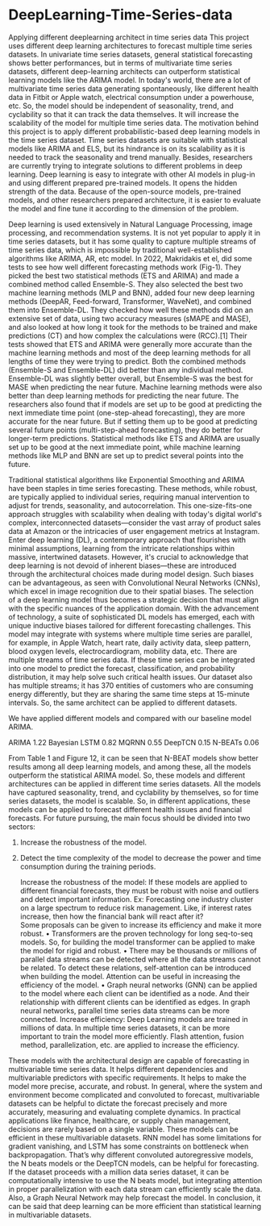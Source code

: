# DeepLearning-Time-Series-data
Applying different deeplearning architect in time series data
This project uses different deep learning architectures to forecast multiple time series datasets. In univariate time series datasets, general statistical forecasting shows better performances, but in terms of multivariate time series datasets, different deep-learning architects can outperform statistical learning models like the ARIMA model. In today's world, there are a lot of multivariate time series data generating spontaneously, like different health data in Fitbit or Apple watch, electrical consumption under a powerhouse, etc. So, the model should be independent of seasonality, trend, and cyclability so that it can track the data themselves. It will increase the scalability of the model for multiple time series data. The motivation behind this project is to apply different probabilistic-based deep learning models in the time series dataset. Time series datasets are suitable with statistical models like ARIMA and ELS, but its hindrance is on its scalability as it is needed to track the seasonality and trend manually.  Besides, researchers are currently trying to integrate solutions to different problems in deep learning. Deep learning is easy to integrate with other AI models in plug-in and using different prepared pre-trained models. It opens the hidden strength of the data. Because of the open-source models, pre-trained models, and other researchers prepared architecture, it is easier to evaluate the model and fine tune it according to the dimension of the problem. 

Deep learning is used extensively in Natural Language Processing, image processing, and recommendation systems. It is not yet popular to apply it in time series datasets, but it has some quality to capture multiple streams of time series data, which is impossible by traditional well-established algorithms like ARIMA, AR, etc model. In 2022, Makridakis et el, did some tests to see how well different forecasting methods work (Fig-1). They picked the best two statistical methods (ETS and ARIMA) and made a combined method called Ensemble-S. They also selected the best two machine learning methods (MLP and BNN), added four new deep learning methods (DeepAR, Feed-forward, Transformer, WaveNet), and combined them into Ensemble-DL. They checked how well these methods did on an extensive set of data, using two accuracy measures (sMAPE and MASE), and also looked at how long it took for the methods to be trained and make predictions (CT) and how complex the calculations were (RCC).[1] Their tests showed that ETS and ARIMA were generally more accurate than the machine learning methods and most of the deep learning methods for all lengths of time they were trying to predict. Both the combined methods (Ensemble-S and Ensemble-DL) did better than any individual method. Ensemble-DL was slightly better overall, but Ensemble-S was the best for MASE when predicting the near future. Machine learning methods were also better than deep learning methods for predicting the near future. The researchers also found that if models are set up to be good at predicting the next immediate time point (one-step-ahead forecasting), they are more accurate for the near future. But if setting them up to be good at predicting several future points (multi-step-ahead forecasting), they do better for longer-term predictions. Statistical methods like ETS and ARIMA are usually set up to be good at the next immediate point, while machine learning methods like MLP and BNN are set up to predict several points into the future.

Traditional statistical algorithms like Exponential Smoothing and ARIMA have been staples in time series forecasting. These methods, while robust, are typically applied to individual series, requiring manual intervention to adjust for trends, seasonality, and autocorrelation. This one-size-fits-one approach struggles with scalability when dealing with today's digital world's complex, interconnected datasets—consider the vast array of product sales data at Amazon or the intricacies of user engagement metrics at Instagram. Enter deep learning (DL), a contemporary approach that flourishes with minimal assumptions, learning from the intricate relationships within massive, intertwined datasets. However, it's crucial to acknowledge that deep learning is not devoid of inherent biases—these are introduced through the architectural choices made during model design. Such biases can be advantageous, as seen with Convolutional Neural Networks (CNNs), which excel in image recognition due to their spatial biases. The selection of a deep learning model thus becomes a strategic decision that must align with the specific nuances of the application domain. With the advancement of technology, a suite of sophisticated DL models has emerged, each with unique inductive biases tailored for different forecasting challenges. This model may integrate with systems where multiple time series are parallel, for example, in Apple Watch, heart rate, daily activity data, sleep pattern, blood oxygen levels, electrocardiogram, mobility data, etc. There are multiple streams of time series data. If these time series can be integrated into one model to predict the forecast, classification, and probability distribution, it may help solve such critical health issues. Our dataset also has multiple streams; it has 370 entities of customers who are consuming energy differently, but they are sharing the same time steps at 15-minute intervals. So, the same architect can be applied to different datasets. 

We have applied different models and compared with our baseline model ARIMA.

ARIMA	1.22
Bayesian LSTM	0.82
MQRNN	0.55
DeepTCN	0.15
N-BEATs	0.06

From Table 1 and Figure 12, it can be seen that N-BEAT models show better results among all deep learning models, and among these, all the models outperform the statistical ARIMA model. So, these models and different architectures can be applied in different time series datasets. All the models have captured seasonality, trend, and cyclability by themselves, so for time series datasets, the model is scalable. So, in different applications, these models can be applied to forecast different health issues and financial forecasts. 
For future pursuing, the main focus should be divided into two sectors:
1.	Increase the robustness of the model.
2.	Detect the time complexity of the model to decrease the power and time consumption during the training periods.

   
	Increase the robustness of the model:
If these models are applied to different financial forecasts, they must be robust with noise and outliers and detect important information. Ex: Forecasting one industry cluster on a large spectrum to reduce risk management. Like, if interest rates increase, then how the financial bank will react after it?   
Some proposals can be given to increase its efficiency and make it more robust. 
•	Transformers are the proven technology for long seq-to-seq models. So, for building the model transformer can be applied to make the model for rigid and robust. 
•	There may be thousands or millions of parallel data streams can be detected where all the data streams cannot be related. To detect these relations, self-attention can be introduced when building the model.  Attention can be useful in increasing the efficiency of the model. 
•	Graph neural networks (GNN) can be applied to the model where each client can be identified as a node. And their relationship with different clients can be identified as edges. In graph neural networks, parallel time series data streams can be more connected. 
	Increase efficiency: Deep Learning models are trained in millions of data. In multiple time series datasets, it can be more important to train the model more efficiently. Flash attention, fusion method, parallelization, etc. are applied to increase the efficiency. 


These models with the architectural design are capable of forecasting in multivariable time series data. It helps different dependencies and multivariable predictors with specific requirements. It helps to make the model more precise, accurate, and robust. In general, where the system and environment become complicated and convoluted to forecast, multivariable datasets can be helpful to dictate the forecast precisely and more accurately, measuring and evaluating complete dynamics. In practical applications like finance, healthcare, or supply chain management, decisions are rarely based on a single variable. These models can be efficient in these multivariable datasets. RNN model has some limitations for gradient vanishing, and LSTM has some constraints on bottleneck when backpropagation. That’s why different convoluted autoregressive models, the N beats models or the DeepTCN models, can be helpful for forecasting. If the dataset proceeds with a million data series dataset, it can be computationally intensive to use the N beats model, but integrating attention in proper parallelization with each data stream can efficiently scale the data. Also, a Graph Neural Network may help forecast the model. In conclusion, it can be said that deep learning can be more efficient than statistical learning in multivariable datasets. 





